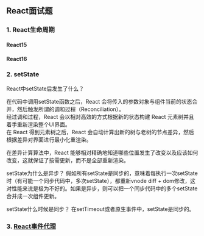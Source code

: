 ## React面试题

### 1. React生命周期

#### React15

#### React16


### 2. setState
React中setState后发生了什么？

在代码中调用setState函数之后，React 会将传入的参数对象与组件当前的状态合并，然后触发所谓的调和过程（Reconciliation）。  
经过调和过程，React 会以相对高效的方式根据新的状态构建 React 元素树并且着手重新渲染整个UI界面。  
在 React 得到元素树之后，React 会自动计算出新的树与老树的节点差异，然后根据差异对界面进行最小化重渲染。

在差异计算算法中，React 能够相对精确地知道哪些位置发生了改变以及应该如何改变，这就保证了按需更新，而不是全部重新渲染。

setState为什么是异步？
假如所有setState是同步的，意味着每执行一次setState时（有可能一个同步代码中，多次setState），都重新vnode diff + dom修改，这对性能来说是极为不好的。如果是异步，则可以把一个同步代码中的多个setState合并成一次组件更新。

setState什么时候是同步？
在setTimeout或者原生事件中，setState是同步的。

### 3. [React事件代理](./react-event.md)
